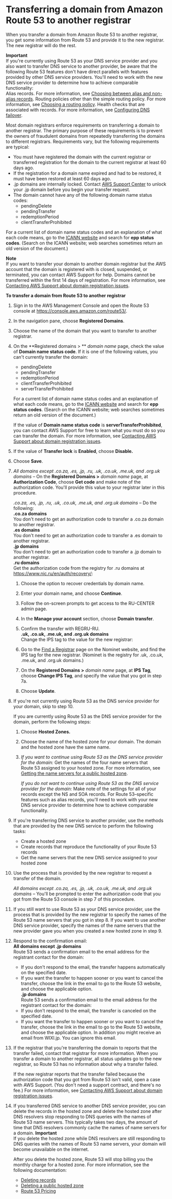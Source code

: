# Transferring a domain from Amazon Route 53 to another registrar<a name="domain-transfer-from-route-53"></a>

When you transfer a domain from Amazon Route 53 to another registrar, you get some information from Route 53 and provide it to the new registrar\. The new registrar will do the rest\.

**Important**  
If you're currently using Route 53 as your DNS service provider and you also want to transfer DNS service to another provider, be aware that the following Route 53 features don't have direct parallels with features provided by other DNS service providers\. You'll need to work with the new DNS service provider to determine how to achieve comparable functionality:  
Alias records\. For more information, see [Choosing between alias and non\-alias records](resource-record-sets-choosing-alias-non-alias.md)\.
Routing policies other than the simple routing policy\. For more information, see [Choosing a routing policy](routing-policy.md)\.
Health checks that are associated with records\. For more information, see [Configuring DNS failover](dns-failover-configuring.md)\.

Most domain registrars enforce requirements on transferring a domain to another registrar\. The primary purpose of these requirements is to prevent the owners of fraudulent domains from repeatedly transferring the domains to different registrars\. Requirements vary, but the following requirements are typical: 
+ You must have registered the domain with the current registrar or transferred registration for the domain to the current registrar at least 60 days ago\.
+ If the registration for a domain name expired and had to be restored, it must have been restored at least 60 days ago\.
+ \.jp domains are internally locked\. Contact [AWS Support Center](https://console.aws.amazon.com/support/home#/) to unlock your \.jp domain before you begin your transfer request\.
+ The domain cannot have any of the following domain name status codes:
  + pendingDelete
  + pendingTransfer
  + redemptionPeriod
  + clientTransferProhibited

For a current list of domain name status codes and an explanation of what each code means, go to the [ICANN website](https://www.icann.org/) and search for **epp status codes**\. \(Search on the ICANN website; web searches sometimes return an old version of the document\.\)

**Note**  
If you want to transfer your domain to another domain registrar but the AWS account that the domain is registered with is closed, suspended, or terminated, you can contact AWS Support for help\. Domains cannot be transferred within the first 14 days of registration\. For more information, see [Contacting AWS Support about domain registration issues](domain-contact-support.md)\.<a name="domain-transfer-from-route-53-procedure"></a>

**To transfer a domain from Route 53 to another registrar**

1. Sign in to the AWS Management Console and open the Route 53 console at [https://console\.aws\.amazon\.com/route53/](https://console.aws.amazon.com/route53/)\.

1. In the navigation pane, choose **Registered Domains**\.

1. Choose the name of the domain that you want to transfer to another registrar\.

1. On the **Registered domains > ** *domain name* page, check the value of **Domain name status code**\. If it is one of the following values, you can't currently transfer the domain: 
   + pendingDelete
   + pendingTransfer
   + redemptionPeriod
   + clientTransferProhibited
   + serverTransferProhibited

   For a current list of domain name status codes and an explanation of what each code means, go to the [ICANN website](https://www.icann.org/) and search for **epp status codes**\. \(Search on the ICANN website; web searches sometimes return an old version of the document\.\)

   If the value of **Domain name status code** is **serverTransferProhibited**, you can contact AWS Support for free to learn what you must do so you can transfer the domain\. For more information, see [Contacting AWS Support about domain registration issues](domain-contact-support.md)\.

1. If the value of **Transfer lock** is **Enabled**, choose **Disable\.**

1. Choose **Save**\.

1. *All domains except \.co\.za, \.es, \.jp, \.ru, \.uk, \.co\.uk, \.me\.uk, and \.org\.uk domains* – On the **Registered Domains >** *domain name* page, at **Authorization Code**, choose **Get code** and make note of the authorization code\. You'll provide this value to your registrar later in this procedure\.

   *\.co\.za, \.es, \.jp, \.ru, \.uk, \.co\.uk, \.me\.uk, and \.org\.uk domains* – Do the following:  
**\.co\.za domains**  
You don't need to get an authorization code to transfer a \.co\.za domain to another registrar\.  
**\.es domains**  
You don't need to get an authorization code to transfer a \.es domain to another registrar\.  
**\.jp domains**  
You don't need to get an authorization code to transfer a \.jp domain to another registrar\.  
**\.ru domains**  
Get the authorization code from the registry for \.ru domains at [https://www\.nic\.ru/en/auth/recovery/](https://www.nic.ru/en/auth/recovery/):  

   1. Choose the option to recover credentials by domain name\.

   1. Enter your domain name, and choose **Continue**\.

   1. Follow the on\-screen prompts to get access to the RU\-CENTER admin page\.

   1. In the **Manage your account** section, choose **Domain transfer**\.

   1. Confirm the transfer with REGRU\-RU\.  
**\.uk, \.co\.uk, \.me\.uk, and \.org\.uk domains**  
Change the IPS tag to the value for the new registrar:  

   1. Go to the [Find a Registrar](http://www.nominet.uk/registrar-list/) page on the Nominet website, and find the IPS tag for the new registrar\. \(Nominet is the registry for \.uk, \.co\.uk, \.me\.uk, and \.org\.uk domains\.\)

   1. On the **Registered Domains >** *domain name* page, at **IPS Tag**, choose **Change IPS Tag**, and specify the value that you got in step 7a\.

   1. Choose **Update**\.

1. If you're not currently using Route 53 as the DNS service provider for your domain, skip to step 10\.

   If you are currently using Route 53 as the DNS service provider for the domain, perform the following steps:

   1. Choose **Hosted Zones\.**

   1. Choose the name of the hosted zone for your domain\. The domain and the hosted zone have the same name\.

   1. *If you want to continue using Route 53 as the DNS service provider for the domain:* Get the names of the four name servers that Route 53 assigned to your hosted zone\. For more information, see [Getting the name servers for a public hosted zone](GetInfoAboutHostedZone.md)\.

      *If you do not want to continue using Route 53 as the DNS service provider for the domain:* Make note of the settings for all of your records except the NS and SOA records\. For Route 53–specific features such as alias records, you'll need to work with your new DNS service provider to determine how to achieve comparable functionality\.

1. If you're transferring DNS service to another provider, use the methods that are provided by the new DNS service to perform the following tasks:
   + Create a hosted zone
   + Create records that reproduce the functionality of your Route 53 records
   + Get the name servers that the new DNS service assigned to your hosted zone

1. Use the process that is provided by the new registrar to request a transfer of the domain\.

   *All domains except \.co\.za, \.es, \.jp, \.uk, \.co\.uk, \.me\.uk, and \.org\.uk domains* – You'll be prompted to enter the authorization code that you got from the Route 53 console in step 7 of this procedure\.

1. If you still want to use Route 53 as your DNS service provider, use the process that is provided by the new registrar to specify the names of the Route 53 name servers that you got in step 8\. If you want to use another DNS service provider, specify the names of the name servers that the new provider gave you when you created a new hosted zone in step 9\.

1. Respond to the confirmation email:  
**All domains except \.jp domains**  
Route 53 sends a confirmation email to the email address for the registrant contact for the domain:  
   + If you don't respond to the email, the transfer happens automatically on the specified date\.
   + If you want the transfer to happen sooner or you want to cancel the transfer, choose the link in the email to go to the Route 53 website, and choose the applicable option\.  
**\.jp domains**  
Route 53 sends a confirmation email to the email address for the registrant contact for the domain:  
   + If you don't respond to the email, the transfer is canceled on the specified date\.
   + If you want the transfer to happen sooner or you want to cancel the transfer, choose the link in the email to go to the Route 53 website, and choose the applicable option\.
In addition you might receive an email from WIXI\.jp\. You can ignore this email\.

1. If the registrar that you're transferring the domain to reports that the transfer failed, contact that registrar for more information\. When you transfer a domain to another registrar, all status updates go to the new registrar, so Route 53 has no information about why a transfer failed\.

   If the new registrar reports that the transfer failed because the authorization code that you got from Route 53 isn't valid, open a case with AWS Support\. \(You don't need a support contract, and there's no fee\.\) For more information, see [Contacting AWS Support about domain registration issues](domain-contact-support.md)\.

1. If you transferred DNS service to another DNS service provider, you can delete the records in the hosted zone and delete the hosted zone after DNS resolvers stop responding to DNS queries with the names of Route 53 name servers\. This typically takes two days, the amount of time that DNS resolvers commonly cache the names of name servers for a domain\.
**Important**  
If you delete the hosted zone while DNS resolvers are still responding to DNS queries with the names of Route 53 name servers, your domain will become unavailable on the internet\.

   After you delete the hosted zone, Route 53 will stop billing you the monthly charge for a hosted zone\. For more information, see the following documentation:
   + [Deleting records](resource-record-sets-deleting.md)
   + [Deleting a public hosted zone](DeleteHostedZone.md)
   + [Route 53 Pricing](https://aws.amazon.com/route53/pricing)